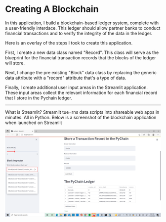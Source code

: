 # Creating A Blockchain

In this application, I build a blockchain-based ledger system, complete with a user-friendly interdace. This ledger should allow partner banks to conduct financial transactions and to verify the integrity of the data in the ledger.

Here is an overlay of the steps I took to create this application.

First, I create a new data class named "Record". This class will serve as the blueprint for the financial transaction records that the blocks of the ledger will store.

Next, I change the pre existing "Block" data class by replacing the generic data attribute with a "record" attribute that's a type of data.

Finally, I create additional user input areas in the Streamlit application. These input areas collect the relevant information for each financial record that I store in the Pychain ledger.

--- 

What is Streamlit? Streamlit tue=rns data scripts into shareable web apps in minutes. All in Python. Below is a screenshot of the blockchain application when launched on Streamlit

![screenshot of Streamlit Blockchain app](https://raw.githubusercontent.com/chaimkriger/Challenge_18/main/Screenshot%20(78).png)
